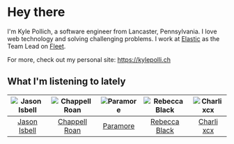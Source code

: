 # Hey there


I'm Kyle Pollich, a software engineer from Lancaster, Pennsylvania. I love web technology and solving challenging problems.
I work at [Elastic](https://www.elastic.co/) as the Team Lead on [Fleet](https://www.elastic.co/guide/en/fleet/current/fleet-overview.html).

For more, check out my personal site: https://kylepolli.ch

## What I'm listening to lately

<!-- begin artists -->
  |![Jason Isbell](https://i.scdn.co/image/ab6761610000f1789c4def51159843ebc3182b11)|![Chappell Roan](https://i.scdn.co/image/ab6761610000f178cde5a0d57c1b79de5fce6bee)|![Paramore](https://i.scdn.co/image/ab6761610000f178b10c34546a4ca2d7faeb8865)|![Rebecca Black](https://i.scdn.co/image/ab6761610000f17880364f157385c374b70415e6)|![Charli xcx](https://i.scdn.co/image/ab6761610000f178936885667ef44c306483c838)|
  |:---:|:---:|:---:|:---:|:---:|
  |[Jason Isbell](https://open.spotify.com/artist/3Q8wgwyVVv0z4UEh1HB0KY)|[Chappell Roan](https://open.spotify.com/artist/7GlBOeep6PqTfFi59PTUUN)|[Paramore](https://open.spotify.com/artist/74XFHRwlV6OrjEM0A2NCMF)|[Rebecca Black](https://open.spotify.com/artist/3Vl9fyKMIdLMswk8ai3mm9)|[Charli xcx](https://open.spotify.com/artist/25uiPmTg16RbhZWAqwLBy5)|
<!-- end artists -->
